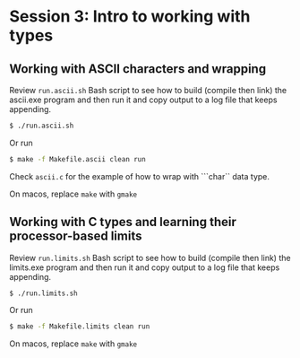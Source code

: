 # Session 3: Intro to working with types

## Working with ASCII characters and wrapping
Review ```run.ascii.sh``` Bash script to see how to build (compile then link) the ascii.exe program and then run it and copy output to a log file that keeps appending.
```bash
$ ./run.ascii.sh
```
Or run
```bash
$ make -f Makefile.ascii clean run
```

Check ```ascii.c``` for the example of how to wrap with ```char`` data type.

On macos, replace ```make``` with ```gmake```

## Working with C types and learning their processor-based limits
Review ```run.limits.sh``` Bash script to see how to build (compile then link) the limits.exe program and then run it and copy output to a log file that keeps appending.
```bash
$ ./run.limits.sh
```
Or run
```bash
$ make -f Makefile.limits clean run
```
On macos, replace ```make``` with ```gmake```

